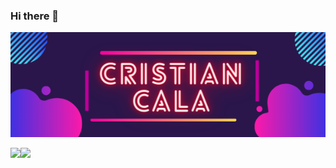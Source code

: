 ### Hi there 👋
<p align="center"><img src="https://github.com/CristianCala/CristianCala/blob/main/statics/img.png"/></p>

<p>
  <a href="https://github-readme-stats.vercel.app/api?username=CristianCala&show_icons=true&theme=synthwave">
    <img align="left" src="https://github-readme-stats.vercel.app/api?username=CristianCala&show_icons=true&theme=synthwave" />
  </a>
  <a href="(https://github-readme-stats.vercel.app/api/top-langs/?username=CristianCala&layout=compact)](https://github.com/CristianCala/github-readme-stats)">
  	<img src="(https://github-readme-stats.vercel.app/api/top-langs/?username=CristianCala&layout=compact)](https://github.com/CristianCala/github-readme-stats)">
  </a>
</p>

<!-- ![Cristian Cala Stats](https://github-readme-stats.vercel.app/api?username=CristianCala&show_icons=true&theme=synthwave)

[![Top Langs](https://github-readme-stats.vercel.app/api/top-langs/?username=CristianCala&layout=compact)](https://github.com/CristianCala/github-readme-stats) -->